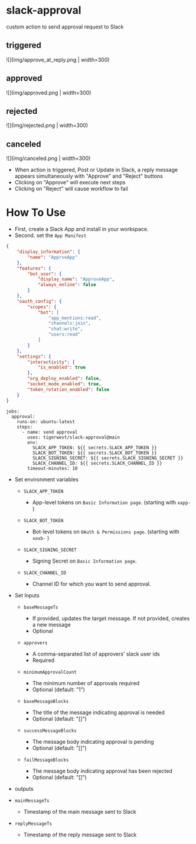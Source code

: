 # slack-approval

custom action to send approval request to Slack


## triggered
![](img/approve_at_reply.png | width=300)

## approved
![](img/approved.png | width=300)

## rejected
![](img/rejected.png | width=300)

## canceled
![](img/canceled.png | width=300)


- When action is triggered, Post or Update in Slack, a reply message appears simultaneously with "Approve" and "Reject" buttons
- Clicking on "Approve" will execute next steps
- Clicking on "Reject" will cause workflow to fail

# How To Use

- First, create a Slack App and install in your workspace.
- Second. set the `App Manifest`
```json
{
    "display_information": {
        "name": "ApprveApp"
    },
    "features": {
        "bot_user": {
            "display_name": "ApproveApp",
            "always_online": false
        }
    },
    "oauth_config": {
        "scopes": {
            "bot": [
                "app_mentions:read",
                "channels:join",
                "chat:write",
                "users:read"
            ]
        }
    },
    "settings": {
        "interactivity": {
            "is_enabled": true
        },
        "org_deploy_enabled": false,
        "socket_mode_enabled": true,
        "token_rotation_enabled": false
    }
}
```

```
jobs:
  approval:
    runs-on: ubuntu-latest
    steps:
      - name: send approval
        uses: tigerwest/slack-approval@main
        env:
          SLACK_APP_TOKEN: ${{ secrets.SLACK_APP_TOKEN }}
          SLACK_BOT_TOKEN: ${{ secrets.SLACK_BOT_TOKEN }}
          SLACK_SIGNING_SECRET: ${{ secrets.SLACK_SIGNING_SECRET }}
          SLACK_CHANNEL_ID: ${{ secrets.SLACK_CHANNEL_ID }}
        timeout-minutes: 10
```

- Set environment variables

  - `SLACK_APP_TOKEN`

    - App-level tokens on `Basic Information page`. (starting with `xapp-` )

  - `SLACK_BOT_TOKEN`

    - Bot-level tokens on `OAuth & Permissions page`. (starting with `xoxb-` )

  - `SLACK_SIGNING_SECRET`

    - Signing Secret on `Basic Information page`.

  - `SLACK_CHANNEL_ID`

    - Channel ID for which you want to send approval.

- Set Inputs

  - `baseMessageTs`
    - If provided, updates the target message. If not provided, creates a new message
    - Optional

  - `approvers`
    - A comma-separated list of approvers' slack user ids
    - Required

  - `minimumApprovalCount`
    - The minimum number of approvals required
    - Optional (default: "1")

  - `baseMessageBlocks`
    - The title of the message indicating approval is needed
    - Optional (default: "[]")

  - `successMessageBlocks`
    - The message body indicating approval is pending
    - Optional (default: "[]")

  - `failMessageBlocks`
    - The message body indicating approval has been rejected
    - Optional (default: "[]")


- outputs

- `mainMessageTs`
  - Timestamp of the main message sent to Slack

- `replyMessageTs`
  - Timestamp of the reply message sent to Slack 

